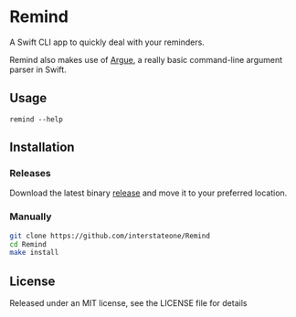 Remind
======

A Swift CLI app to quickly deal with your reminders.

Remind also makes use of [Argue](https://github.com/interstateone/Argue), a really basic command-line argument parser in Swift.

## Usage

`remind --help`

## Installation

### Releases

Download the latest binary [release](https://github.com/interstateone/Remind/releases) and move it to your preferred location.

### Manually

```sh
git clone https://github.com/interstateone/Remind
cd Remind
make install
```

## License

Released under an MIT license, see the LICENSE file for details
